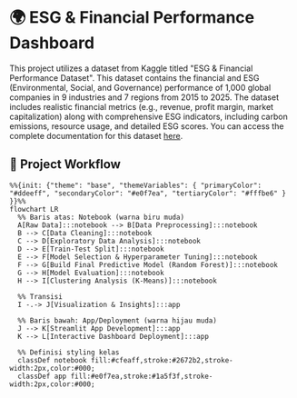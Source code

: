 # 🌍 ESG & Financial Performance Dashboard

This project utilizes a dataset from Kaggle titled "ESG & Financial Performance Dataset". This dataset contains the financial and ESG (Environmental, Social, and Governance) performance of 1,000 global companies in 9 industries and 7 regions from 2015 to 2025. The dataset includes realistic financial metrics (e.g., revenue, profit margin, market capitalization) along with comprehensive ESG indicators, including carbon emissions, resource usage, and detailed ESG scores. You can access the complete documentation for this dataset [here](https://www.kaggle.com/datasets/shriyashjagtap/esg-and-financial-performance-dataset).

## 🔄 Project Workflow
```mermaid
%%{init: {"theme": "base", "themeVariables": { "primaryColor": "#ddeeff", "secondaryColor": "#e0f7ea", "tertiaryColor": "#fffbe6" } }}%%
flowchart LR
  %% Baris atas: Notebook (warna biru muda)
  A[Raw Data]:::notebook --> B[Data Preprocessing]:::notebook
  B --> C[Data Cleaning]:::notebook
  C --> D[Exploratory Data Analysis]:::notebook
  D --> E[Train-Test Split]:::notebook
  E --> F[Model Selection & Hyperparameter Tuning]:::notebook
  F --> G[Build Final Predictive Model (Random Forest)]:::notebook
  G --> H[Model Evaluation]:::notebook
  H --> I[Clustering Analysis (K-Means)]:::notebook

  %% Transisi
  I -.-> J[Visualization & Insights]:::app

  %% Baris bawah: App/Deployment (warna hijau muda)
  J --> K[Streamlit App Development]:::app
  K --> L[Interactive Dashboard Deployment]:::app

  %% Definisi styling kelas
  classDef notebook fill:#cfeaff,stroke:#2672b2,stroke-width:2px,color:#000;
  classDef app fill:#e0f7ea,stroke:#1a5f3f,stroke-width:2px,color:#000;
```

